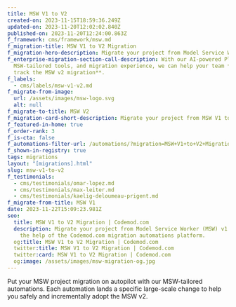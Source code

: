 ```yaml
---
title: MSW V1 to V2
created-on: 2023-11-15T18:59:36.249Z
updated-on: 2023-11-20T12:02:02.840Z
published-on: 2023-11-20T12:24:00.863Z
f_framework: cms/framework/msw.md
f_migration-title: MSW V1 to V2 Migration
f_migration-hero-description: Migrate your project from Model Service Worker (MSW) v1 to V2.
f_enterprise-migration-section-call-description: With our AI-powered Platform,
  MSW-tailored tools, and migration experience, we can help your team **fast
  track the MSW v2 migration**.
f_labels:
  - cms/labels/msw-v1-v2.md
f_migrate-from-image:
  url: /assets/images/msw-logo.svg
  alt: null
f_migrate-to-title: MSW V2
f_migration-card-short-description: Migrate your project from MSW V1 to V2.
f_featured-in-home: true
f_order-rank: 3
f_is-cta: false
f_automations-filter-url: /automations/?migration=MSW+V1+to+V2+Migration
f_shown-in-registry: true
tags: migrations
layout: "[migrations].html"
slug: msw-v1-to-v2
f_testimonials:
  - cms/testimonials/omar-lopez.md
  - cms/testimonials/max-leiter.md
  - cms/testimonials/kaelig-deloumeau-prigent.md
f_migrate-from-title: MSW V1
date: 2023-11-22T15:09:23.981Z
seo:
  title: MSW V1 to V2 Migration | Codemod.com
  description: Migrate your project from Model Service Worker (MSW) v1 to V2 with
    the help of the Codemod.com migration automations platform.
  og:title: MSW V1 to V2 Migration | Codemod.com
  twitter:title: MSW V1 to V2 Migration | Codemod.com
  twitter:card: MSW V1 to V2 Migration | Codemod.com
  og:image: /assets/images/msw-migration-og.jpg
---
```


Put your MSW project migration on autopilot with our MSW-tailored automations. Each automation lands a specific large-scale change to help you safely and incrementally adopt the MSW v2.
